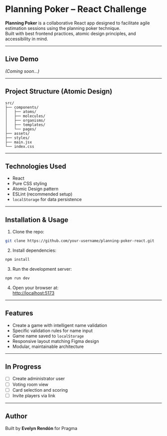 # Planning Poker – React Challenge

**Planning Poker** is a collaborative React app designed to facilitate agile estimation sessions using the planning poker technique.  
Built with best frontend practices, atomic design principles, and accessibility in mind.

---

## Live Demo

*(Coming soon…)*

---

## Project Structure (Atomic Design)

```
src/
├── components/
│   ├── atoms/
│   ├── molecules/
│   ├── organisms/
│   ├── templates/
│   └── pages/
├── assets/
├── styles/
├── main.jsx
└── index.css
```

---

## Technologies Used

- React
- Pure CSS styling
- Atomic Design pattern
- ESLint (recommended setup)
- `localStorage` for data persistence

---

## Installation & Usage

1. Clone the repo:
```bash
git clone https://github.com/your-username/planning-poker-react.git
```

2. Install dependencies:
```bash
npm install
```

3. Run the development server:
```bash
npm run dev
```

4. Open your browser at:  
   [http://localhost:5173](http://localhost:5173)

---

## Features

- Create a game with intelligent name validation
- Specific validation rules for name input
- Game name saved to `localStorage`
- Responsive layout matching Figma design
- Modular, maintainable architecture

---

## In Progress

- [ ] Create administrator user
- [ ] Voting room view
- [ ] Card selection and scoring
- [ ] Invite players via link

---

## Author

Built by **Evelyn Rendón** for Pragma
